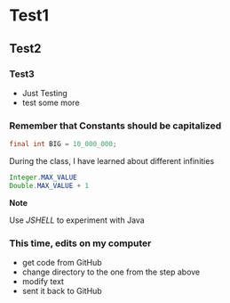 # Test1
## Test2
### Test3
* Just Testing
* test some more

### Remember that Constants should be capitalized
```java
final int BIG = 10_000_000;
```

During the class, I have learned about different infinities
```java
Integer.MAX_VALUE
Double.MAX_VALUE + 1
```

**Note**

Use *JSHELL* to experiment with Java

### This time, edits on my computer

* get code from GitHub
* change directory to the one from the step above
* modify text
* sent it back to GitHub


